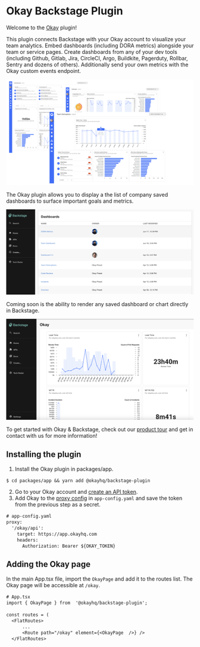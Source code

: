 # Okay Backstage Plugin

Welcome to the [Okay](https://www.okayhq.com/) plugin!

This plugin connects Backstage with your Okay account to visualize your team analytics. Embed dashboards (including DORA metrics) alongside your team or service pages. 
Create dashboards from any of your dev tools (including Github, Gitlab, Jira, CircleCI, Argo, Buildkite, Pagerduty, Rollbar, Sentry and dozens of others). 
Additionally send your own metrics with the Okay custom events endpoint. 

![okay_app](./docs/okay_app.png?raw=true)

The Okay plugin allows you to display a the list of company saved dashboards to surface important goals and metrics.

![dashboard_list](./docs/dashboard_list.png?raw=true)

Coming soon is the ability to render any saved dashboard or chart directly in Backstage.

![dashboard_list](./docs/dashboard_iframe.png?raw=true)


To get started with Okay & Backstage, check out our [product tour](https://www.okayhq.com/tour) and get in contact with us for more information!

## Installing the plugin

1.  Install the Okay plugin in packages/app.
```
$ cd packages/app && yarn add @okayhq/backstage-plugin
```
2.  Go to your Okay account and [create an API token](https://app.okayhq.com/settings/edit/company).
3. Add Okay to the [proxy config](https://backstage.io/docs/plugins/proxying) in  `app-config.yaml` and save the token from the previous step as a secret.
```
# app-config.yaml
proxy:
  '/okay/api':
    target: https://app.okayhq.com
    headers:
      Authorization: Bearer ${OKAY_TOKEN}
```

## Adding the Okay page
In the main App.tsx file, import the `OkayPage` and add it to the routes list. The Okay page will be accessible at `/okay`.
```
# App.tsx
import { OkayPage } from  '@okayhq/backstage-plugin';

const routes = (
  <FlatRoutes>
	  ...
	  <Route path="/okay" element={<OkayPage  />} />
  </FlatRoutes>
```